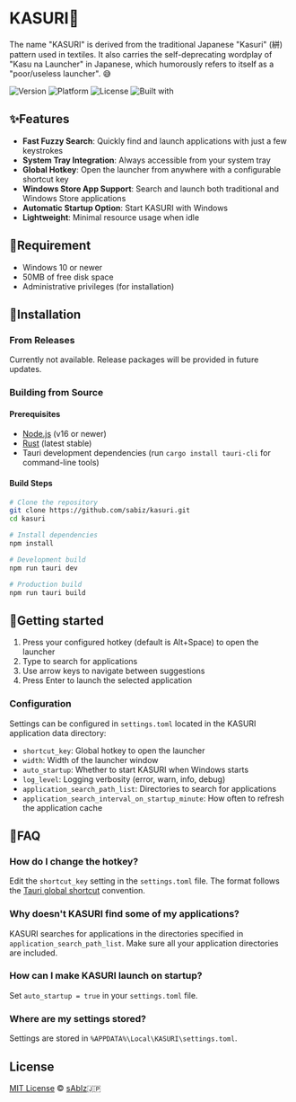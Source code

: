 # KASURI👘

The name "KASURI" is derived from the traditional Japanese "Kasuri" (絣) pattern used in textiles. 
It also carries the self-deprecating wordplay of "Kasu na Launcher" in Japanese, which humorously refers to itself as a "poor/useless launcher". 😅


![Version](https://img.shields.io/badge/version-0.1.0-blue.svg)
![Platform](https://img.shields.io/badge/platform-Windows-brightgreen.svg)
![License](https://img.shields.io/badge/license-MIT-yellow.svg)
![Built with](https://img.shields.io/badge/built%20with-Rust%20%2B%20Tauri-orange.svg)

## :sparkles:Features

- **Fast Fuzzy Search**: Quickly find and launch applications with just a few keystrokes
- **System Tray Integration**: Always accessible from your system tray
- **Global Hotkey**: Open the launcher from anywhere with a configurable shortcut key
- **Windows Store App Support**: Search and launch both traditional and Windows Store applications
- **Automatic Startup Option**: Start KASURI with Windows
- **Lightweight**: Minimal resource usage when idle

## :egg:Requirement

- Windows 10 or newer
- 50MB of free disk space
- Administrative privileges (for installation)

## :hatching_chick:Installation

### From Releases

Currently not available. Release packages will be provided in future updates.

### Building from Source

#### Prerequisites

- [Node.js](https://nodejs.org/) (v16 or newer)
- [Rust](https://www.rust-lang.org/tools/install) (latest stable)
- Tauri development dependencies (run `cargo install tauri-cli` for command-line tools)

#### Build Steps

```bash
# Clone the repository
git clone https://github.com/sabiz/kasuri.git
cd kasuri

# Install dependencies
npm install

# Development build
npm run tauri dev

# Production build
npm run tauri build
```

## :hatched_chick:Getting started


1. Press your configured hotkey (default is Alt+Space) to open the launcher
2. Type to search for applications
3. Use arrow keys to navigate between suggestions
4. Press Enter to launch the selected application

### Configuration

Settings can be configured in `settings.toml` located in the KASURI application data directory:

- `shortcut_key`: Global hotkey to open the launcher
- `width`: Width of the launcher window
- `auto_startup`: Whether to start KASURI when Windows starts
- `log_level`: Logging verbosity (error, warn, info, debug)
- `application_search_path_list`: Directories to search for applications
- `application_search_interval_on_startup_minute`: How often to refresh the application cache

## :chicken:FAQ

### How do I change the hotkey?

Edit the `shortcut_key` setting in the `settings.toml` file. The format follows the [Tauri global shortcut](https://tauri.app/v1/api/js/globalShortcut/) convention.

### Why doesn't KASURI find some of my applications?

KASURI searches for applications in the directories specified in `application_search_path_list`. Make sure all your application directories are included.

### How can I make KASURI launch on startup?

Set `auto_startup = true` in your `settings.toml` file.

### Where are my settings stored?

Settings are stored in `%APPDATA%\Local\KASURI\settings.toml`.

## License

[MIT License](LICENSE) :copyright: [sAbIz](https://github.com/sabiz):jp:
